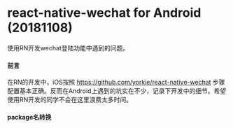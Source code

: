 # react-native-wechat for Android (20181108)
使用RN开发wechat登陆功能中遇到的问题。

####  前言
在RN的开发中，iOS按照 https://github.com/yorkie/react-native-wechat 步骤配置基本正确。反而在Android上遇到的坑实在不少，记录下开发中的细节。希望使用RN开发的同学不会在这里浪费太多时间。

####  package名转换
